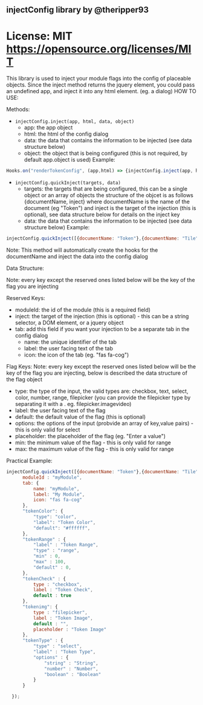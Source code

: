 ## injectConfig library by @theripper93
# License: MIT https://opensource.org/licenses/MIT

This library is used to inject your module flags into the config of placeable objects.
Since the inject method returns the jquery element, you could pass an undefined app, and inject it into any html element. (eg. a dialog)
HOW TO USE:

Methods:
- `injectConfig.inject(app, html, data, object)`
     - app: the app object
     - html: the html of the config dialog
     - data: the data that contains the information to be injected (see data structure below)
     - object: the object that is being configured (this is not required, by default app.object is used)
Example:

```js
Hooks.on("renderTokenConfig", (app,html) => {injectConfig.inject(app, html, data, app.object)};
```

- `injectConfig.quickInject(targets, data)`
     - targets: the targets that are being configured, this can be a single object or an array of objects
         the structure of the objcet is as follows {documentName, inject} where documentName is the name of the document (eg "Token")
         and inject is the target of the injection (this is optional), see data structure below for details on the inject key
     - data: the data that contains the information to be injected (see data structure below)
Example:

```js
injectConfig.quickInject([{documentName: "Token"},{documentName: "Tile"}],data);
```
Note: This method will automatically create the hooks for the documentName and inject the data into the config dialog

Data Structure:

Note: every key except the reserved ones listed below will be the key of the flag you are injecting

Reserved Keys:
- moduleId: the id of the module (this is a required field)
- inject: the target of the injection (this is optional) - this can be a string selector, a DOM element, or a jquery object
- tab: add this field if you want your injection to be a separate tab in the config dialog
     - name: the unique identifier of the tab
     - label: the user facing text of the tab
     - icon: the icon of the tab (eg. "fas fa-cog")

Flag Keys:
Note: every key except the reserved ones listed below will be the key of the flag you are injecting, below is described the data structure of the flag object
 - type: the type of the input, the valid types are: checkbox, text, select, color, number, range, filepicker (you can provide the filepicker type by separating it with a . eg. filepicker.imagevideo)
 - label: the user facing text of the flag
 - default: the default value of the flag (this is optional)
 - options: the options of the input (probvide an array of key,value pairs) - this is only valid for select
 - placeholder: the placeholder of the flag (eg. "Enter a value")
 - min: the minimum value of the flag - this is only valid for range
 - max: the maximum value of the flag - this is only valid for range

Practical Example:

```js
injectConfig.quickInject([{documentName: "Token"},{documentName: "Tile"}],{
      moduleId : "myModule",
      tab: {
          name: "myModule",
          label: "My Module",
          icon: "fas fa-cog"
      },
      "tokenColor": {
          "type": "color",
          "label": "Token Color",
          "default": "#ffffff",
      },
      "tokenRange" : {
          "label" : "Token Range",
          "type" : "range",
          "min" : 0,
          "max" : 100,
          "default" : 0,
      },
      "tokenCheck" : {
          type : "checkbox",
          label : "Token Check",
          default : true
      },
      "tokenimg": {
          type : "filepicker",
          label : "Token Image",
          default : "",
          placeholder : "Token Image"
      },
      "tokenType" : {
          "type" : "select",
          "label" : "Token Type",
          "options" : {
              "string" : "String",
              "number" : "Number",
              "boolean" : "Boolean"
          }
      }

  });
  ```
